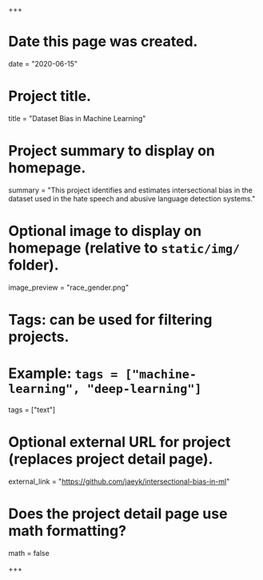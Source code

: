 +++
# Date this page was created.
date = "2020-06-15"

# Project title.
title = "Dataset Bias in Machine Learning"

# Project summary to display on homepage.
summary = "This project identifies and estimates intersectional bias in the dataset used in the hate speech and abusive language detection systems."

# Optional image to display on homepage (relative to `static/img/` folder).
image_preview = "race_gender.png"

# Tags: can be used for filtering projects.
# Example: `tags = ["machine-learning", "deep-learning"]`
tags = ["text"]

# Optional external URL for project (replaces project detail page).
external_link = "https://github.com/jaeyk/intersectional-bias-in-ml"

# Does the project detail page use math formatting?
math = false

+++


